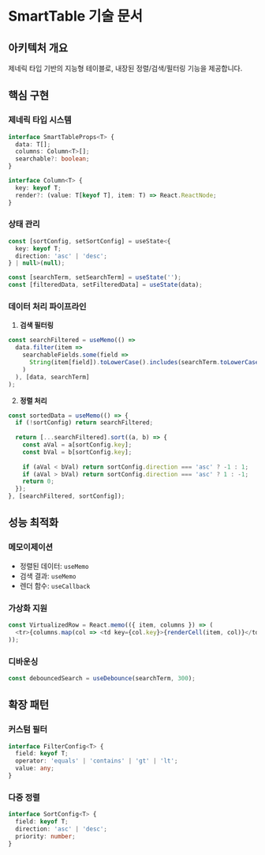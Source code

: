 # SmartTable 기술 문서

## 아키텍처 개요

제네릭 타입 기반의 지능형 테이블로, 내장된 정렬/검색/필터링 기능을 제공합니다.

## 핵심 구현

### 제네릭 타입 시스템
```typescript
interface SmartTableProps<T> {
  data: T[];
  columns: Column<T>[];
  searchable?: boolean;
}

interface Column<T> {
  key: keyof T;
  render?: (value: T[keyof T], item: T) => React.ReactNode;
}
```

### 상태 관리
```typescript
const [sortConfig, setSortConfig] = useState<{
  key: keyof T;
  direction: 'asc' | 'desc';
} | null>(null);

const [searchTerm, setSearchTerm] = useState('');
const [filteredData, setFilteredData] = useState(data);
```

### 데이터 처리 파이프라인

1. **검색 필터링**
```typescript
const searchFiltered = useMemo(() => 
  data.filter(item => 
    searchableFields.some(field => 
      String(item[field]).toLowerCase().includes(searchTerm.toLowerCase())
    )
  ), [data, searchTerm]
);
```

2. **정렬 처리**
```typescript
const sortedData = useMemo(() => {
  if (!sortConfig) return searchFiltered;
  
  return [...searchFiltered].sort((a, b) => {
    const aVal = a[sortConfig.key];
    const bVal = b[sortConfig.key];
    
    if (aVal < bVal) return sortConfig.direction === 'asc' ? -1 : 1;
    if (aVal > bVal) return sortConfig.direction === 'asc' ? 1 : -1;
    return 0;
  });
}, [searchFiltered, sortConfig]);
```

## 성능 최적화

### 메모이제이션
- 정렬된 데이터: `useMemo`
- 검색 결과: `useMemo`
- 렌더 함수: `useCallback`

### 가상화 지원
```typescript
const VirtualizedRow = React.memo(({ item, columns }) => (
  <tr>{columns.map(col => <td key={col.key}>{renderCell(item, col)}</td>)}</tr>
));
```

### 디바운싱
```typescript
const debouncedSearch = useDebounce(searchTerm, 300);
```

## 확장 패턴

### 커스텀 필터
```typescript
interface FilterConfig<T> {
  field: keyof T;
  operator: 'equals' | 'contains' | 'gt' | 'lt';
  value: any;
}
```

### 다중 정렬
```typescript
interface SortConfig<T> {
  field: keyof T;
  direction: 'asc' | 'desc';
  priority: number;
}
``` 